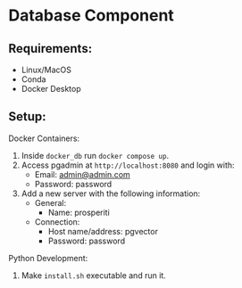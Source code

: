 # Database Component

## Requirements:

- Linux/MacOS
- Conda
- Docker Desktop

## Setup:

Docker Containers:

1. Inside `docker_db` run `docker compose up`. 
2. Access pgadmin at `http://localhost:8080` and login with:
    - Email: admin@admin.com
    - Password: password
3. Add a new server with the following information:
    - General:
        - Name: prosperiti
    - Connection:
        - Host name/address: pgvector
        - Password: password

Python Development:

1. Make `install.sh` executable and run it.